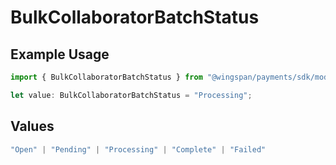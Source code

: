 # BulkCollaboratorBatchStatus

## Example Usage

```typescript
import { BulkCollaboratorBatchStatus } from "@wingspan/payments/sdk/models/shared";

let value: BulkCollaboratorBatchStatus = "Processing";
```

## Values

```typescript
"Open" | "Pending" | "Processing" | "Complete" | "Failed"
```